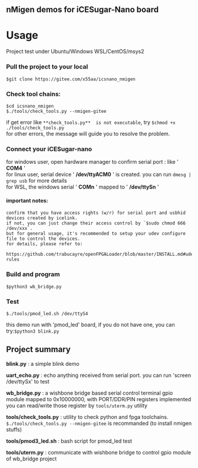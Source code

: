 nMigen demos for iCESugar-Nano board
-------------------------------------
# Usage
Project test under Ubuntu/Windows WSL/CentOS/msys2

### Pull the project to your local
    $git clone https://gitee.com/x55aa/icsnano_nmigen

### Check tool chains:
    $cd icsnano_nmigen
    $./tools/check_tools.py --nmigen-gitee

if get error like `**check_tools.py**  is not executable`, try `$chmod +x ./tools/check_tools.py`<br>
for other errors, the message will guide you to resolve the problem.

### Connect your iCESugar-nano

for windows user, open hardware manager to confirm serial port : like ' **COM4** '<br>
for linux user, serial device ' **/dev/ttyACM0** ' is created. you can run `dmesg | grep usb` for more details<br>
for WSL, the windows serial ' **COMn** ' mapped to ' **/dev/ttySn** '<br>

#### important notes:
    confirm that you have access rights (w/r) for serial port and usbhid devices created by icelink.
    if not, you can just change their access control by `$sudo chmod 666 /dev/xxx`.
    but for general usage, it's recommended to setup your udev configure file to control the devices.
    for details, please refer to:

    https://github.com/trabucayre/openFPGALoader/blob/master/INSTALL.md#udev-rules

### Build and program
    $python3 wb_bridge.py

### Test
    $./tools/pmod_led.sh /dev/ttyS4
this demo run with 'pmod_led' board, if you do not have one, you can try:`$python3 blink.py`

## Project summary

   **blink.py** : a simple blink demo
  
   **uart_echo.py** : echo anything received from serial port. you can run 'screen /dev/ttySx' to test
  
   **wb_bridge.py** : a wishbone bridge based serial control terminal
	    gpio module mapped to 0x10000000, with PORT/DDR/PIN registers implemented
	    you can read/write those register by `tools/uterm.py` utility
  
   **tools/check_tools.py** : utility to check python and fpga toolchains. 
	    `$./tools/check_tools.py --nmigen-gitee` is recommanded (to install nmigen stuffs)
  
   **tools/pmod3_led.sh** : bash script for pmod_led test
  
   **tools/uterm.py** : communicate with wishbone bridge to control gpio module of wb_bridge project
